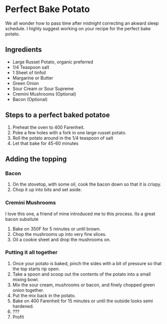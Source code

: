 # Perfect Bake Potato
We all wonder how to pass time after midnight correcting an akward sleep schedule.  I highly suggest working on your recipe for the perfect bake potato. 

## Ingredients ##

* Large Russet Potato, organic preferred
* 1/4 Teaspoon salt
* 1 Sheet of tinfoil
* Margarine or Butter
* Green Onion
* Sour Cream or Sour Supreme
* Cremini Mushrooms (Optional)
* Bacon (Optional)


## Steps to a perfect baked potatoe ##
1.  Preheat the oven to 400 Farenheit.
2.  Poke a few holes with a fork in one large russet potato.
3.  Roll the potato around in the 1/4 teaspoon of salt
3.  Let that bake for 45-60 minutes

## Adding the topping ###
### Bacon ###
1. On the stovetop, with some oil, cook the bacon down so that it is crispy.
2. Chop it up into bits and set aside.

### Cremini Mushrooms ###
I love this one, a friend of mine introduced me to this process.  Its a great bacon subsitute

1. Bake on 350F for 5 minutes or until brown.
2. Chop the mushrooms up into very fine slices.
3. Oil a cookie sheet and drop the mushrooms on.

### Putting it all together ###
1. Once your potato is baked, pinch the sides with a bit of pressure so that the top starts rip open.
2. Take a spoon and scoop out the contents of the potato into a small mixing bowl.
3. Mix the sour cream, mushrooms or bacon, and finely chopped green onion together.
4. Put the mix back in the potato.
5. Bake on 400 Farenheit for 15 minutes or until the outside looks semi hardened.
6. ???
7. Profit

